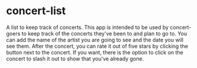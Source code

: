 # concert-list
A list to keep track of concerts.
This app is intended to be used by concert-goers to keep track of the concerts they've been to and plan to go to.
You can add the name of the artist you are going to see and the date you will see them. 
After the concert, you can rate it out of five stars by clicking the button next to the concert.
If you want, there is the option to click on the concert to slash it out to show that you've already gone.

